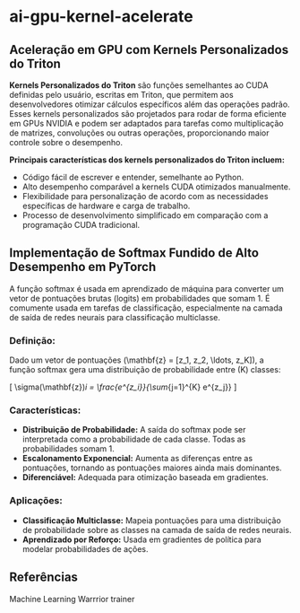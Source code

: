 # ai-gpu-kernel-acelerate

## Aceleração em GPU com Kernels Personalizados do Triton

**Kernels Personalizados do Triton** são funções semelhantes ao CUDA definidas pelo usuário, escritas em Triton, que permitem aos desenvolvedores otimizar cálculos específicos além das operações padrão. Esses kernels personalizados são projetados para rodar de forma eficiente em GPUs NVIDIA e podem ser adaptados para tarefas como multiplicação de matrizes, convoluções ou outras operações, proporcionando maior controle sobre o desempenho.

**Principais características dos kernels personalizados do Triton incluem:**
- Código fácil de escrever e entender, semelhante ao Python.
- Alto desempenho comparável a kernels CUDA otimizados manualmente.
- Flexibilidade para personalização de acordo com as necessidades específicas de hardware e carga de trabalho.
- Processo de desenvolvimento simplificado em comparação com a programação CUDA tradicional.

## Implementação de Softmax Fundido de Alto Desempenho em PyTorch

A função softmax é usada em aprendizado de máquina para converter um vetor de pontuações brutas (logits) em probabilidades que somam 1. É comumente usada em tarefas de classificação, especialmente na camada de saída de redes neurais para classificação multiclasse.

### Definição:

Dado um vetor de pontuações \(\mathbf{z} = [z_1, z_2, \ldots, z_K]\), a função softmax gera uma distribuição de probabilidade entre \(K\) classes:

\[
\sigma(\mathbf{z})_i = \frac{e^{z_i}}{\sum_{j=1}^{K} e^{z_j}}
\]

### Características:

- **Distribuição de Probabilidade:** A saída do softmax pode ser interpretada como a probabilidade de cada classe. Todas as probabilidades somam 1.
- **Escalonamento Exponencial:** Aumenta as diferenças entre as pontuações, tornando as pontuações maiores ainda mais dominantes.
- **Diferenciável:** Adequada para otimização baseada em gradientes.

### Aplicações:

- **Classificação Multiclasse:** Mapeia pontuações para uma distribuição de probabilidade sobre as classes na camada de saída de redes neurais.
- **Aprendizado por Reforço:** Usada em gradientes de política para modelar probabilidades de ações.

## Referências

Machine Learning Warrrior trainer 
